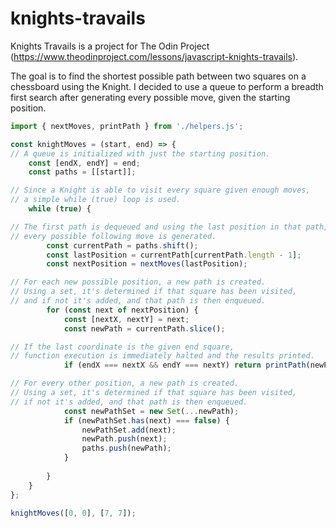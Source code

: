 # knights-travails
Knights Travails is a project for The Odin Project (https://www.theodinproject.com/lessons/javascript-knights-travails).

The goal is to find the shortest possible path between two squares on a chessboard using the Knight. I decided to use a queue to perform a breadth first search after generating every possible move, given the starting position.

```javascript
import { nextMoves, printPath } from './helpers.js';

const knightMoves = (start, end) => {
// A queue is initialized with just the starting position.
	const [endX, endY] = end;
	const paths = [[start]];

// Since a Knight is able to visit every square given enough moves,
// a simple while (true) loop is used.
	while (true) {

// The first path is dequeued and using the last position in that path,
// every possible following move is generated.
		const currentPath = paths.shift();
		const lastPosition = currentPath[currentPath.length - 1];
		const nextPosition = nextMoves(lastPosition);

// For each new possible position, a new path is created.
// Using a set, it's determined if that square has been visited,
// and if not it's added, and that path is then enqueued.
		for (const next of nextPosition) {
			const [nextX, nextY] = next;
			const newPath = currentPath.slice();

// If the last coordinate is the given end square,
// function execution is immediately halted and the results printed.
			if (endX === nextX && endY === nextY) return printPath(newPath.concat([[nextX, nextY]]));

// For every other position, a new path is created.
// Using a set, it's determined if that square has been visited,
// if not it's added, and that path is then enqueued.
			const newPathSet = new Set(...newPath);
			if (newPathSet.has(next) === false) {
				newPathSet.add(next);
				newPath.push(next);
				paths.push(newPath);
			}
			
		}
	}
};

knightMoves([0, 0], [7, 7]);
```
